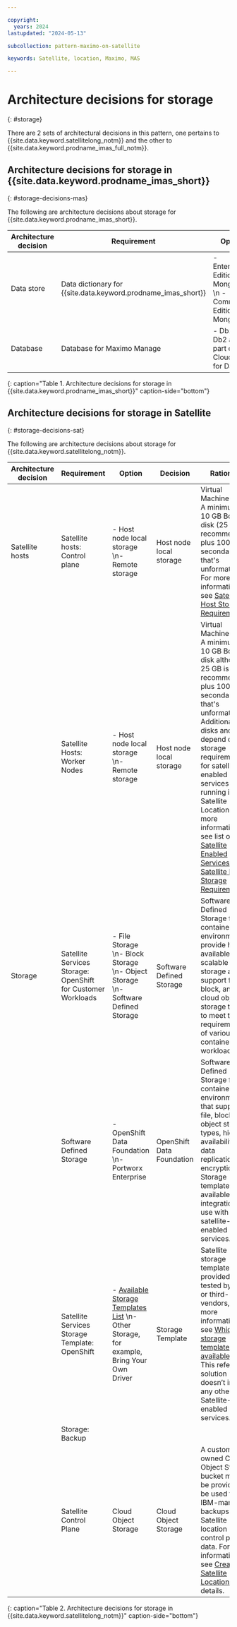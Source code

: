 ```yaml
---

copyright:
  years: 2024
lastupdated: "2024-05-13"

subcollection: pattern-maximo-on-satellite

keywords: Satellite, location, Maximo, MAS

---
```


# Architecture decisions for storage
{: #storage}

There are 2 sets of architectural decisions in this pattern, one pertains to {{site.data.keyword.satellitelong_notm}} and the other to {{site.data.keyword.prodname_imas_full_notm}}.

## Architecture decisions for storage in {{site.data.keyword.prodname_imas_short}}
{: #storage-decisions-mas}

The following are architecture decisions about storage for {{site.data.keyword.prodname_imas_short}}.

| Architecture decision | Requirement | Option | Decision | Rationale |
|---|---|---|---|---|
| Data store | Data dictionary for {{site.data.keyword.prodname_imas_short}} | - Enterprise Edition MongoDB \n - Community Edition MongoDB | Enterprise Edition MongoDB | Provides more security features and is a good option for enterprise grade workloads. |
| Database | Database for Maximo Manage | - Db2 \n - Db2 as part of Cloud Pak for Data | Db2 | The enterprise might already own Db2 license. [Db2 configuration](https://www.ibm.com/docs/en/mas-cd/continuous-delivery?topic=deployment-configuring-db2){: external} is done prior to deploying {{site.data.keyword.prodname_imas_short}}. |
{: caption="Table 1. Architecture decisions for storage in {{site.data.keyword.prodname_imas_short}}" caption-side="bottom"}


## Architecture decisions for storage in Satellite
{: #storage-decisions-sat}

The following are architecture decisions about storage for {{site.data.keyword.satellitelong_notm}}.

| Architecture decision | Requirement | Option | Decision | Rationale |
|---|---|---|---|---|
| Satellite hosts | Satellite hosts: Control plane | -  Host node local storage \n- Remote storage | Host node local storage | Virtual Machine disks: A minimum of 10 GB Boot disk (25 GB is recommended) plus 100 GB secondary disk that's unformatted. For more information, see [Satellite Host Storage Requirements](/docs/satellite?topic=satellite-reqs-host-storage). |
|  | Satellite Hosts: Worker Nodes | -  Host node local storage \n- Remote storage  | Host node local storage | Virtual Machine disks: A minimum of 10 GB Boot disk although 25 GB is recommended plus 100 GB secondary disk that's unformatted. Additional disks and size depend on storage requirements for satellite-enabled services running in the Satellite Location. For more information, see list of [Satellite Enabled Services](/docs/satellite?topic=satellite-managed-services) and [Satellite Host Storage Requirements](/docs/satellite?topic=satellite-reqs-host-storage) |
| Storage | Satellite Services Storage: OpenShift for Customer Workloads | -  File Storage \n- Block Storage \n- Object Storage \n- Software Defined Storage | Software Defined Storage | Software Defined Storage for container environments provide highly available and scalable storage and support file, block, and cloud object storage types to meet the requirements of various containerized workloads. |
| | Software Defined Storage | -  OpenShift Data Foundation \n- Portworx Enterprise | OpenShift Data Foundation | Software Defined Storage for container environments that supports file, block, and object storage types, high availability and data replication and encryption. Storage template available for integration and use with satellite-enabled services. |
|  | Satellite Services Storage Template: OpenShift | -  [Available Storage Templates List](/docs/satellite?topic=satellite-storage-template-ov#storage-template-ov-providers) \n- Other Storage, for example, Bring Your Own Driver | Storage Template | Satellite storage templates are provided and tested by IBM or third-party vendors, for more information, see [Which storage templates are available?](/docs/satellite?topic=satellite-storage-template-ov#storage-template-ov-providers). \n This reference solution doesn’t include any other Satellite-enabled services. |
|  | Storage: Backup | | | |
| | Satellite Control Plane | Cloud Object Storage | Cloud Object Storage | A customer-owned Cloud Object Storage bucket must be provided to be used for IBM-managed backups of the Satellite location control plane data. For more information, see [Creating Satellite Locations](/docs/satellite?topic=satellite-locations) for details. |
{: caption="Table 2. Architecture decisions for storage in {{site.data.keyword.satellitelong_notm}}" caption-side="bottom"}
